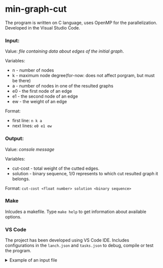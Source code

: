 # min-graph-cut
The program is written on C language, uses OpenMP for the parallelization. Developed in the Visual Studio Code. 

### Input:  
Value: *file containing data about edges of the initial graph*.

Variables:
- n - number of nodes
- k - maximum node degree(for-now: does not affect porgram, but must be there)
- a - number of nodes in one of the resulted graphs
- e0 - the first node of an edge
- e1 - the second node of an edge
- ew - the weight of an edge

Format:
* first line: `n k a`
* next lines: `e0 e1 ew`

### Output:
Value: *console message*

Variables:
- cut-cost - total weight of the cutted edges.
- solution - binary sequence, 1/0 represents to which cut resulted graph it belongs. 

Format:
    `cut-cost <float number> solution <binary sequence>` 

### Make

Inlcudes a makefile. Type `make help` to get information about available options.

### VS Code

The project has been developed using VS Code IDE. Includes configurations in the `lanch.json` and `tasks.json` to debug, compile or test the program.   


<details>
    <summary> Example of an input file </summary>

```
20 10 5
   0    5   0.3810
   0    6   0.9090
   0    8   0.8480
   0   14   0.9380
   0   17   0.9400
   0   19   0.4980
   1    2   0.2240
   1    3   0.1830
   1    4   0.8960
   1    6   0.3730
   1    8   0.8630
   1    9   0.1100
   1   12   0.6830
   1   13   0.2430
   1   17   0.1190
   1   18   0.4860
   2    5   0.7410
   2    7   0.9540
   2    9   0.3180
   2   11   0.3300
   2   18   0.2050
   2   19   0.9300
   3    4   0.5910
   3    5   0.3970
   3    6   0.9520
   3    7   0.8880
   3    8   0.3450
   3    9   0.3140
   3   10   0.5890
   3   11   0.8000
   3   12   0.4510
   3   13   0.2960
   3   15   0.3620
   3   18   0.2140
   4    5   0.5720
   4    6   0.4230
   4    8   0.2920
   4   11   0.9780
   4   15   0.6770
   4   16   0.5260
   4   17   0.4160
   4   19   0.2510
   5    6   0.9500
   5    7   0.9400
   5    8   0.8400
   5    9   0.9030
   5   11   0.1350
   5   14   0.5430
   5   18   0.9400
   5   19   0.6310
   6    7   0.7240
   6    9   0.5890
   6   10   0.2900
   6   11   0.8620
   6   13   0.3980
   6   14   0.3940
   6   17   0.9490
   6   18   0.3570
   7   13   0.7350
   7   18   0.5100
   7   19   0.4520
   8   10   0.3170
   8   11   0.4930
   8   12   0.5820
   8   13   0.1320
   9   10   0.5890
   9   11   0.2130
   9   13   0.8280
   9   14   0.2120
   9   19   0.7940
  10   11   0.4930
  10   12   0.1810
  10   14   0.9010
  10   15   0.9280
  10   16   0.4250
  10   18   0.3880
  11   13   0.1690
  11   14   0.6420
  11   15   0.5480
  11   16   0.9390
  11   17   0.8290
  12   14   0.8680
  12   15   0.1570
  12   16   0.5850
  12   17   0.2380
  12   18   0.8100
  12   19   0.8840
  13   15   0.4540
  13   16   0.5700
  13   18   0.8410
  13   19   0.6790
  14   16   0.5450
  14   18   0.8370
  14   19   0.2170
  16   17   0.5280
  16   18   0.7950
  16   19   0.3470
  17   18   0.4100
  17   19   0.4550
  18   19   0.7340
```
</details>

